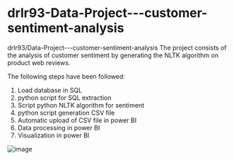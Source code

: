 # drlr93-Data-Project---customer-sentiment-analysis
drlr93/Data-Project---customer-sentiment-analysis
The project consists of the analysis of customer sentiment by generating the NLTK algorithm on product web reviews.

The following steps have been followed:

1. Load database in SQL
2. python script for SQL extraction
3. Script python NLTK algorithm for sentiment
4. python script generation CSV file
5. Automatic upload of CSV file in power BI
6. Data processing in power BI
7. Visualization in power BI


![image](https://user-images.githubusercontent.com/98351714/219157716-940f4c77-18f1-41e0-82b4-00a1228670ac.png)
